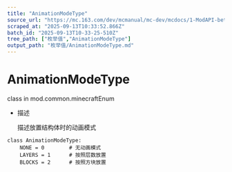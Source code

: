```yaml
---
title: "AnimationModeType"
source_url: "https://mc.163.com/dev/mcmanual/mc-dev/mcdocs/1-ModAPI-beta/%E6%9E%9A%E4%B8%BE%E5%80%BC/AnimationModeType.html?catalog=1"
scraped_at: "2025-09-13T10:33:52.866Z"
batch_id: "2025-09-13T10-33-25-510Z"
tree_path: ["枚举值","AnimationModeType"]
output_path: "枚举值/AnimationModeType.md"
---
```


#  AnimationModeType

class in mod.common.minecraftEnum

*   描述
    
    描述放置结构体时的动画模式
    

```
class AnimationModeType:
	NONE = 0  		# 无动画模式
	LAYERS = 1  	# 按照层数放置
	BLOCKS = 2  	# 按照方块放置


```